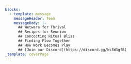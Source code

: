 ```yaml
---
blocks:
  - template: message
    messageHeader: Teem
    messageBody: |-
      ## Wetware for Thrival
      ## Recipes for Reunion
      ## Concocting Ritual Bliss
      ## Finding Flow Together
      ## How Work Becomes Play
      ## [Join our Discord](https://discord.gg/ks3W3gfB)
_template: coverPage
---
```


